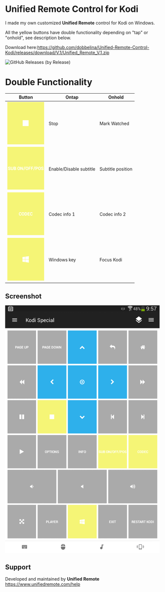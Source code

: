 # Unified Remote Control for Kodi
I made my own customized **Unified Remote** control for Kodi on Windows.

All the yellow buttons have double functionality depending on "tap" or "onhold", see description below.

Download here:https://github.com/dobbelina/Unified-Remote-Control-Kodi/releases/download/V.1/Unified_Remote_V.1.zip

![GitHub Releases (by Release)](https://img.shields.io/github/downloads/dobbelina/Unified-Remote-Control-Kodi/V.1/total)

# Double Functionality
Button | Ontap | Onhold
--- |  --- | ---
<img src="images/stop.png" width="120" /> | Stop | Mark Watched
<img src="images/sub.png" width="120" /> | Enable/Disable subtitle | Subtitle position
<img src="images/codec.png" width="120" /> | Codec info 1 | Codec info 2
<img src="images/win.png" width="120" /> | Windows key | Focus Kodi

## Screenshot
<img src="images/Screenshot.png" width="500" />

## Support
Developed and maintained by **Unified Remote**  
https://www.unifiedremote.com/help

